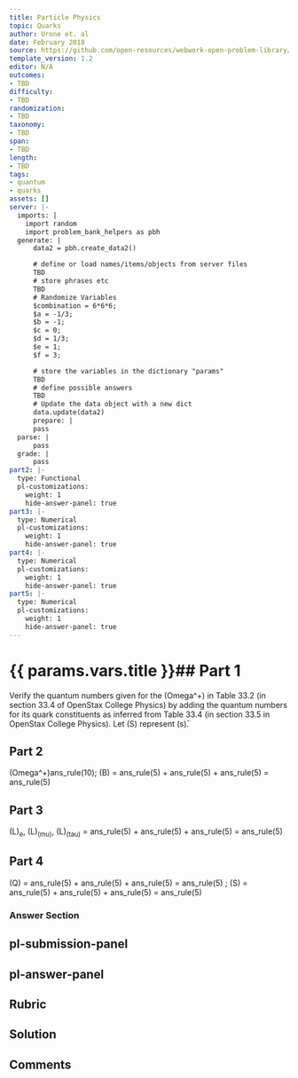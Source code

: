 ```yaml
---
title: Particle Physics
topic: Quarks
author: Urone et. al
date: February 2018
source: https://github.com/open-resources/webwork-open-problem-library/tree/master/Contrib/BrockPhysics/College_Physics_Urone/33.Particle_Physics/33-05.Quarks/NU_U17-33-05-015.pg
template_version: 1.2
editor: N/A
outcomes:
- TBD
difficulty:
- TBD
randomization:
- TBD
taxonomy:
- TBD
span:
- TBD
length:
- TBD
tags:
- quantum
- quarks
assets: []
server: |-
  imports: |
    import random
    import problem_bank_helpers as pbh
  generate: |
      data2 = pbh.create_data2()

      # define or load names/items/objects from server files
      TBD
      # store phrases etc
      TBD
      # Randomize Variables
      $combination = 6*6*6;
      $a = -1/3;
      $b = -1;
      $c = 0;
      $d = 1/3;
      $e = 1;
      $f = 3;

      # store the variables in the dictionary "params"
      TBD
      # define possible answers
      TBD
      # Update the data object with a new dict
      data.update(data2)
      prepare: |
      pass
  parse: |
      pass
  grade: |
      pass
part2: |-
  type: Functional
  pl-customizations:
    weight: 1
    hide-answer-panel: true
part3: |-
  type: Numerical
  pl-customizations:
    weight: 1
    hide-answer-panel: true
part4: |-
  type: Numerical
  pl-customizations:
    weight: 1
    hide-answer-panel: true
part5: |-
  type: Numerical
  pl-customizations:
    weight: 1
    hide-answer-panel: true
---
```


# {{ params.vars.title }}## Part 1 
Verify the quantum numbers given for the (Omega^+) in Table 33.2 (in section 33.4 of OpenStax College Physics) by adding the quantum numbers for its quark constituents as inferred from Table 33.4 (in section 33.5 in OpenStax College Physics). Let (S) represent (s)&#772;. 
## Part 2 
(Omega^+)ans_rule(10); (B) = ans_rule(5) + ans_rule(5) + ans_rule(5) = ans_rule(5) 
## Part 3 
(L)<sub>e</sub>, (L)<sub>(mu)</sub>, (L)<sub>(tau)</sub> = ans_rule(5) + ans_rule(5) + ans_rule(5) = ans_rule(5) 
## Part 4 
(Q) = ans_rule(5) + ans_rule(5) + ans_rule(5) = ans_rule(5) ; (S) = ans_rule(5) + ans_rule(5) + ans_rule(5) = ans_rule(5) 


### Answer Section 


## pl-submission-panel 


## pl-answer-panel 


## Rubric 


## Solution 


## Comments 


